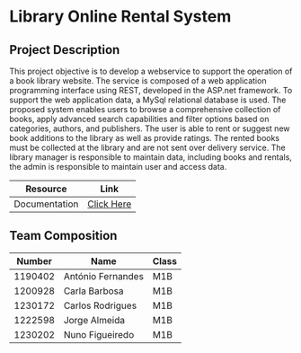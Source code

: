 # Library Online Rental System

## Project Description

This project objective is to develop a webservice to support the operation of a book library website.
The service is composed of a web application programming interface using REST, developed in the ASP.net framework. To
support the web application data, a MySql relational database is used.
The proposed system enables users to browse a comprehensive collection of books, apply advanced search capabilities and
filter options based on categories, authors, and publishers. The user is able to rent or suggest new book additions to
the library as well as provide ratings. The rented books must be collected at the library and are not sent over delivery
service.
The library manager is responsible to maintain data, including books and rentals, the admin is responsible to maintain
user and access data.

| Resource      | Link                                          |
|---------------|-----------------------------------------------|
| Documentation | [Click Here](Documentation/Documentation.md) |

## Team Composition

| Number  | Name              | Class |
|---------|-------------------|-------|
| 1190402 | António Fernandes | M1B   |
| 1200928 | Carla Barbosa     | M1B   |
| 1230172 | Carlos Rodrigues  | M1B   |
| 1222598 | Jorge Almeida     | M1B   |
| 1230202 | Nuno Figueiredo   | M1B   |















